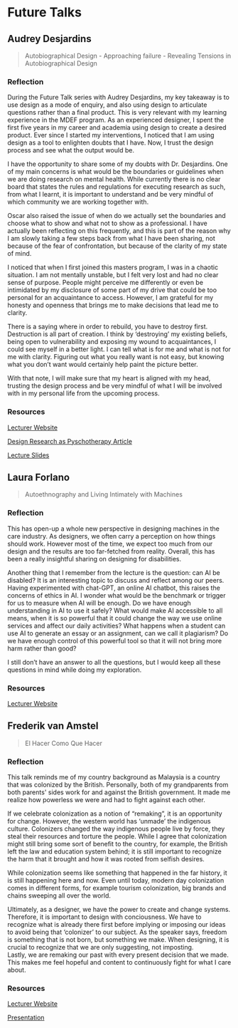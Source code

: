 # Future Talks

## Audrey Desjardins

>Autobiographical Design - Approaching failure - Revealing Tensions in Autobiographical Design

### Reflection

During the Future Talk series with Audrey Desjardins, my key takeaway is to use design as a mode of enquiry, and also using design to articulate questions rather than a final product. This is very relevant with my learning experience in the MDEF program. As an experienced designer, I spent the first five years in my career and academia using design to create a desired product. Ever since I started my interventions, I noticed that I am using design as a tool to enlighten doubts that I have. Now, I trust the design process and see what the output would be.

I have the opportunity to share some of my doubts with Dr. Desjardins. One of my main concerns is what would be the boundaries or guidelines when we are doing research on mental health. While currently there is no clear board that states the rules and regulations for executing research as such, from what I learnt, it is important to understand and be very mindful of which community we are working together with.

Oscar also raised the issue of when do we actually set the boundaries and choose what to show and what not to show as a professional. I have actually been reflecting on this frequently, and this is part of the reason why I am slowly taking a few steps back from what I have been sharing, not because of the fear of confrontation, but because of the clarity of my state of mind.

I noticed that when I first joined this masters program, I was in a chaotic situation. I am not mentally unstable, but I felt very lost and had no clear sense of purpose. People might perceive me differently or even be intimidated by my disclosure of some part of my drive that could be too personal for an acquaintance to access. However, I am grateful for my honesty and openness that brings me to make decisions that lead me to clarity.

There is a saying where in order to rebuild, you have to destroy first. Destruction is all part of creation. I think by ‘destroying’ my existing beliefs, being open to vulnerability and exposing my wound to acquaintances, I could see myself in a better light. I can tell what is for me and what is not for me with clarity. Figuring out what you really want is not easy, but knowing what you don’t want would certainly help paint the picture better.

With that note, I will make sure that my heart is aligned with my head, trusting the design process and be very mindful of what I will be involved with in my personal life from the upcoming process.

### Resources

[Lecturer Website](http://audreydesjardins.com/)

[Design Research as Pyschotherapy Article](https://hackmd.io/QpMIMeepTIqulsaa-o7GAw?view#MDEF-Unpacking-Intelligent-Machines-2223)

[Lecture Slides](https://drive.google.com/file/d/1g_gzxFQnifyzHlLr2SOoGdM6Kl0E1Qck/view?ts=63bec5ed)

## Laura Forlano

>Autoethnography and Living Intimately with Machines

### Reflection

This has open-up a whole new perspective in designing machines in the care industry. As designers, we often carry a perception on how things should work. However most of the time, we expect too much from our design and the results are too far-fetched from reality. Overall, this has been a really insightful sharing on designing for disabilities.

Another thing that I remember from the lecture is the question: can AI be disabled? It is an interesting topic to discuss and reflect among our peers. Having experimented with chat-GPT, an online AI chatbot, this raises the concerns of ethics in AI. I wonder what would be the benchmark or trigger for us to measure when AI will be enough. Do we have enough understanding in AI to use it safely? What would make AI accessible to all means, when it is so powerful that it could change the way we use online services and affect our daily activities? What happens when a student can use AI to generate an essay or an assignment, can we call it plagiarism? Do we have enough control of this powerful tool so that it will not bring more harm rather than good?

I still don’t have an answer to all the questions, but I would keep all these questions in mind while doing my exploration.

### Resources

[Lecturer Website](https://lauraforlano.org/)

## Frederik van Amstel

>El Hacer Como Que Hacer 

### Reflection

This talk reminds me of my country background as Malaysia is a country that was colonized by the British. Personally, both of my grandparents from both parents' sides work for and against the British government. It made me realize how powerless we were and had to fight against each other.

If we celebrate colonization as a notion of “remaking”, it is an opportunity for change. However, the western world has ‘unmade’ the indigenous culture. Colonizers changed the way indigenous people live by force, they steal their resources and torture the people. While I agree that colonization might still bring some sort of benefit to the country, for example, the British left the law and education system behind; it is still important to recognize the harm that it brought and how it was rooted from selfish desires. 

While colonization seems like something that happened in the far history, it is still happening here and now. Even until today, modern day colonization comes in different forms, for example tourism colonization, big brands and chains sweeping all over the world. 

Ultimately, as a designer, we have the power to create and change systems. Therefore, it is important to design with conciousness. We have to recognize what is already there first before implying or imposing our ideas to avoid being that ‘colonizer’ to our subject. As the speaker says, freedom is  something that is not born, but something we make. When designing, it is crucial to recognize that we are only suggesting, not imposting.  
Lastly, we are remaking our past with every present decision that we made. This makes me feel hopeful and content to continuously fight for what I care about.


### Resources

[Lecturer Website](https://fredvanamstel.com/about)

[Presentation](https://www.dropbox.com/s/xhqib4bloqyix8v/hacer_como_quehacer.pdf?dl=0)





